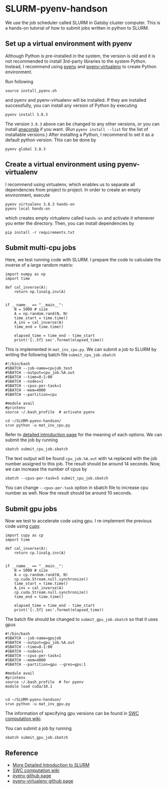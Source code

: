 # SLURM-pyenv-handson

We use the job scheduler called SLURM in Gatsby cluster computer. This is a hands-on tutorial of how to submit jobs written in python to SLURM.

## Set up a virtual environment with pyenv 

Although Python is pre-installed in the system, the version is old and it is not recommended to install 3rd-party libraries to the system Python. Instead, I recommend using [pyenv](https://github.com/pyenv/pyenv) and [pyenv-virtualenv](https://github.com/pyenv/pyenv-virtualenv) to create Python environment.

Run following
```[bash]
source install_pyenv.sh
```
and pyenv and pyenv-virtualenv will be installed. If they are installed successfully, you can install any version of Python by executing

```[bash]
pyenv install 3.8.3
```

The version `3.8.3` above can be changed to any other versions, or you can install [anaconda](https://www.anaconda.com/) if you want. (Run `pyenv install --list` for the list of installable versions.) After installing a Python, I recommend to set it as a default python version. This can be done by
```[bash]
pyenv global 3.8.3
```

## Create a virtual environment using pyenv-virtualenv

I recommend using virtualenv, which enables us to separate all dependencies from project to project. In order to create an empty environment, execute

```[bash]
pyenv virtualenv 3.8.3 hands-on
pyenv local hands-on
```
which creates empty virtualenv called `hands-on` and activate it whenever you enter the directory. Then, you can install dependencies by
```[bash]
pip install -r requirements.txt
```

## Submit multi-cpu jobs

Here, we test running code with SLURM. I prepare the code to calculate the inverse of a large random matrix:

```[python]
import numpy as np
import time

def cal_inverse(A):
    return np.linalg.inv(A)


if __name__ == "__main__":
    N = 5000 # size
    A = np.random.rand(N, N)
    time_start = time.time()
    A_inv = cal_inverse(A)
    time_end = time.time()

    elapsed_time = time_end - time_start  
    print('{:.5f} sec'.format(elapsed_time))
```
This is implemented in `mat_inv_cpu.py`. We can submit a job to SLURM by writing the following batch file `submit_cpu_job.sbatch`

```
#!/bin/bash
#SBATCH --job-name=cpujob_test
#SBATCH --output=cpu_job.%A.out
#SBATCH --time=0-1:00
#SBATCH --nodes=1
#SBATCH --cpus-per-task=1
#SBATCH --mem=4000
#SBATCH --partition=cpu

#module avail
#printenv
source ~/.bash_profile  # activate pyenv

cd ~/SLURM-pyenv-handson/
srun python -u mat_inv_cpu.py
```
Refer to [detailed introduction page](https://github.com/jamenendez11/Gatsby-Cluster-Tutorial) for the meaning of each options. We can submit the job by running
```
sbatch submit_cpu_job.sbatch
```
The text output will be found `cpu_job.%A.out` with `%A` replaced with the job number assigned to this job. The result should be around 14 seconds. Now, we can increase the number of cpus by
```
sbatch --cpus-per-task=5 submit_cpu_job.sbatch
```
You can change `--cpus-per-task` option in sbatch file to increase cpu number as well. Now the result should be around 10 seconds. 

## Submit gpu jobs
Now we test to accelerate code using gpu. I re-implement the previous code using [cupy](https://github.com/cupy/cupy).
```
import cupy as cp
import time

def cal_inverse(A):
    return cp.linalg.inv(A)


if __name__ == "__main__":
    N = 5000 # size
    A = cp.random.rand(N, N)
    cp.cuda.Stream.null.synchronize()
    time_start = time.time()
    A_inv = cal_inverse(A)
    cp.cuda.Stream.null.synchronize()
    time_end = time.time()

    elapsed_time = time_end - time_start  
    print('{:.5f} sec'.format(elapsed_time))
```
The batch file should be changed to `submit_gpu_job.sbatch` so that it uses gpus

```
#!/bin/bash
#SBATCH --job-name=gpujob
#SBATCH --output=gpu_job.%A.out
#SBATCH --time=0-1:00
#SBATCH --nodes=1
#SBATCH --cpus-per-task=1
#SBATCH --mem=4000
#SBATCH --partition=gpu --gres=gpu:1

#module avail
#printenv
source ~/.bash_profile  # for pyenv
module load cuda/10.1


cd ~/SLURM-pyenv-handson/
srun python -u mat_inv_gpu.py
```
The information of specifying gpu versions can be found in [SWC computation wiki](https://wiki.ucl.ac.uk/display/SSC/High-Performance+Computing).

You can submit a job by running
```
sbatch submit_gpu_job.sbatch
```


## Reference
- [More Detailed Introduction to SLURM](https://github.com/jamenendez11/Gatsby-Cluster-Tutorial)  
- [SWC computation wiki](https://wiki.ucl.ac.uk/display/SSC/High-Performance+Computing)
- [pyenv github page](https://github.com/pyenv/pyenv)
- [pyenv-virtualenv github page](https://github.com/pyenv/pyenv-virtualenv)